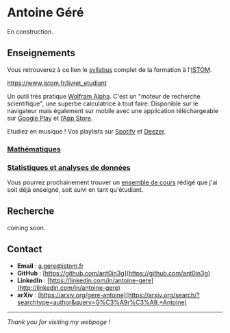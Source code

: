 # Antoine Géré

En construction.

## Enseignements

Vous retrouverez à ce lien le [syllabus](./_book/index.html) complet de la formation à l'[ISTOM](https://www.istom.fr/).

https://www.istom.fr/livret_etudiant

Un outil très pratique [Wolfram Alpha](https://www.wolframalpha.com/). C'est un "moteur de recherche scientifique", une superbe calculatrice à tout faire. Disponible sur le navigateur mais également sur mobile avec une application téléchargeable sur [Google Play](https://play.google.com/store/apps/details?id=com.wolfram.android.alphapro&hl=en&pli=1) et [l’App Store](https://apps.apple.com/us/app/wolframalpha/id548861535).

Etudiez en musique ! Vos playlists sur [Spotify](https://open.spotify.com/playlist/0KZGwpcrKkFicSRuAJ3CQ4?si=4670e9f1df6749e5) et [Deezer](https://deezer.page.link/TxLR2fALBsRhxWnY9).

### [Mathématiques](./mATh.md)

### [Statistiques et analyses de données](./sTa7.md) 

Vous pourrez prochainement trouver un [ensemble de cours](./lecture-s.md) rédigé que j'ai soit déjà enseigné, soit suivi en tant qu'étudiant.

## Recherche

coming soon.

## Contact

- **Email** : [a.gere@istom.fr](mailto:a.gere@istom.fr)
- **GitHub** : [https://github.com/ant0in3g](https://github.com/ant0in3g)
- **LinkedIn** : [https://linkedin.com/in/antoine-gere](http://linkedin.com/in/antoine-gere)
- **arXiv** : [https://arxiv.org/gere-antoine](https://arxiv.org/search/?searchtype=author&query=G%C3%A9r%C3%A9,+Antoine)

---

*Thank you for visiting my webpage !*
